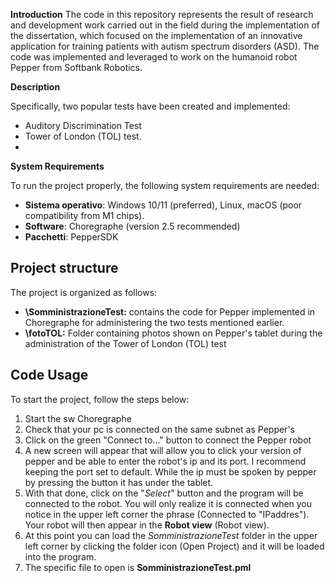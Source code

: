 **Introduction**
The code in this repository represents the result of research and development work carried out in the field during the implementation of the dissertation, which focused on the implementation of an innovative application for training patients with autism spectrum disorders (ASD). The code was implemented and leveraged to work on the humanoid robot Pepper from Softbank Robotics.

 **Description**

Specifically, two popular tests have been created and implemented:

- Auditory Discrimination Test
- Tower of London (TOL) test.
- 
**System Requirements**

To run the project properly, the following system requirements are needed:

- **Sistema operativo**: Windows 10/11 (preferred), Linux, macOS (poor compatibility from M1 chips).
- **Software**: Choregraphe (version 2.5 recommended)
- **Pacchetti**: PepperSDK

## **Project structure**
The project is organized as follows:

- **\SomministrazioneTest:** contains the code for Pepper implemented in Choregraphe for administering the two tests mentioned earlier.
- **\fotoTOL:** Folder containing photos shown on Pepper's tablet during the administration of the Tower of London (TOL) test

## **Code Usage**
To start the project, follow the steps below:

1. Start the sw Choregraphe
2. Check that your pc is connected on the same subnet as Pepper's
3. Click on the green "Connect to..." button to connect the Pepper robot
4. A new screen will appear that will allow you to click your version of pepper and be able to enter the robot's ip and its port. I recommend keeping the port set to default. While the ip must be spoken by pepper by pressing the button it has under the tablet. 
5. With that done, click on the "*Select*" button and the program will be connected to the robot. You will only realize it is connected when you notice in the upper left corner the phrase (Connected to "IPaddres"). Your robot will then appear in the **Robot view** (Robot view).
6. At this point you can load the *SomministrazioneTest* folder in the upper left corner by clicking the folder icon (Open Project) and it will be loaded into the program.
7. The specific file to open is **SomministrazioneTest.pml**

